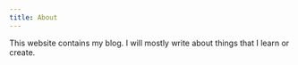 ```yaml
---
title: About
---
```

This website contains my blog. I will mostly write about things that I learn or
create.
